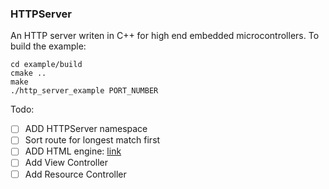 ### HTTPServer
An HTTP server writen in C++ for high end embedded microcontrollers.
To build the example:
```
cd example/build
cmake ..
make
./http_server_example PORT_NUMBER
```
Todo:
- [ ] ADD HTTPServer namespace
- [ ] Sort route for longest match first
- [ ] ADD HTML engine: [link](https://pantor.github.io/inja/)
- [ ] Add View Controller
- [ ] Add Resource Controller
